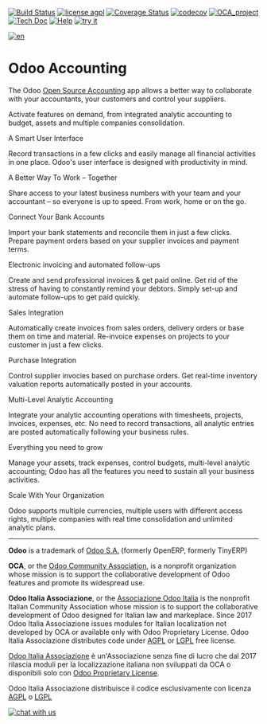 [![Build Status](https://travis-ci.org/Odoo-Italia-Associazione/OCB.svg?branch=8.0)](https://travis-ci.org/Odoo-Italia-Associazione/OCB)
[![license agpl](https://img.shields.io/badge/licence-AGPL--3-blue.svg)](http://www.gnu.org/licenses/agpl-3.0.html)
[![Coverage Status](https://coveralls.io/repos/github/Odoo-Italia-Associazione/OCB/badge.svg?branch=8.0)](https://coveralls.io/github/Odoo-Italia-Associazione/OCB?branch=8.0)
[![codecov](https://codecov.io/gh/Odoo-Italia-Associazione/OCB/branch/8.0/graph/badge.svg)](https://codecov.io/gh/Odoo-Italia-Associazione/OCB/branch/8.0)
[![OCA_project](http://www.zeroincombenze.it/wp-content/uploads/ci-ct/prd/button-oca-8.svg)](https://github.com/OCA/OCB/tree/8.0)
[![Tech Doc](http://www.zeroincombenze.it/wp-content/uploads/ci-ct/prd/button-docs-8.svg)](http://wiki.zeroincombenze.org/en/Odoo/8.0/dev)
[![Help](http://www.zeroincombenze.it/wp-content/uploads/ci-ct/prd/button-help-8.svg)](http://wiki.zeroincombenze.org/en/Odoo/8.0/man/)
[![try it](http://www.zeroincombenze.it/wp-content/uploads/ci-ct/prd/button-try-it-8.svg)](https://erp8.zeroincombenze.it)


[![en](http://www.shs-av.com/wp-content/en_US.png)](http://wiki.zeroincombenze.org/it/Odoo/7.0/man)

Odoo Accounting
===============

The Odoo <a href="https://www.odoo.com/page/accounting">Open Source Accounting</a> app allows a better way to
collaborate with your accountants, your customers and control your suppliers.

Activate features on demand, from integrated analytic accounting to budget,
assets and multiple companies consolidation.

A Smart User Interface

Record transactions in a few clicks and easily manage all financial activities
in one place. Odoo's user interface is designed with productivity in mind.

A Better Way To Work – Together

Share access to your latest business numbers with your team and your accountant
– so everyone is up to speed. From work, home or on the go.

Connect Your Bank Accounts

Import your bank statements and reconcile them in just a few clicks. Prepare
payment orders based on your supplier invoices and payment terms.

Electronic invoicing and automated follow-ups

Create and send professional invoices & get paid online. Get rid of the stress
of having to constantly remind your debtors. Simply set-up and automate
follow-ups to get paid quickly.

Sales Integration

Automatically create invoices from sales orders, delivery orders or base them
on time and material. Re-invoice expenses on projects to your customer in just
a few clicks.


Purchase Integration

Control supplier invocies based on purchase orders. Get real-time inventory
valuation reports automatically posted in your accounts.

Multi-Level Analytic Accounting

Integrate your analytic accounting operations with timesheets, projects,
invoices, expenses, etc. No need to record transactions, all analytic entries
are posted automatically following your business rules.

Everything you need to grow

Manage your assets, track expenses, control budgets, multi-level analytic
accounting; Odoo has all the features you need to sustain all your business
activities.

Scale With Your Organization

Odoo supports multiple currencies, multiple users with different access rights,
multiple companies with real time consolidation and unlimited analytic plans.

[//]: # (copyright)

----

**Odoo** is a trademark of [Odoo S.A.](https://www.odoo.com/) (formerly OpenERP, formerly TinyERP)

**OCA**, or the [Odoo Community Association](http://odoo-community.org/), is a nonprofit organization whose
mission is to support the collaborative development of Odoo features and
promote its widespread use.

**Odoo Italia Associazione**, or the [Associazione Odoo Italia](https://www.odoo-italia.org/)
is the nonprofit Italian Community Association whose mission
is to support the collaborative development of Odoo designed for Italian law and markeplace.
Since 2017 Odoo Italia Associazione issues modules for Italian localization not developed by OCA
or available only with Odoo Proprietary License.
Odoo Italia Associazione distributes code under [AGPL](https://www.gnu.org/licenses/agpl-3.0.html) or [LGPL](https://www.gnu.org/licenses/lgpl.html) free license.

[Odoo Italia Associazione](https://www.odoo-italia.org/) è un'Associazione senza fine di lucro
che dal 2017 rilascia moduli per la localizzazione italiana non sviluppati da OCA
o disponibili solo con [Odoo Proprietary License](https://www.odoo.com/documentation/user/9.0/legal/licenses/licenses.html).

Odoo Italia Associazione distribuisce il codice esclusivamente con licenza [AGPL](https://www.gnu.org/licenses/agpl-3.0.html) o [LGPL](https://www.gnu.org/licenses/lgpl.html)

[//]: # (end copyright)



[![chat with us](https://www.shs-av.com/wp-content/chat_with_us.gif)](https://tawk.to/85d4f6e06e68dd4e358797643fe5ee67540e408b)
